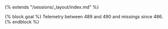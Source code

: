 {% extends "/sessions/_layout/index.md" %}

{% block goal %}
Telemetry between 489 and 490 and missings since 486.
{% endblock %}
